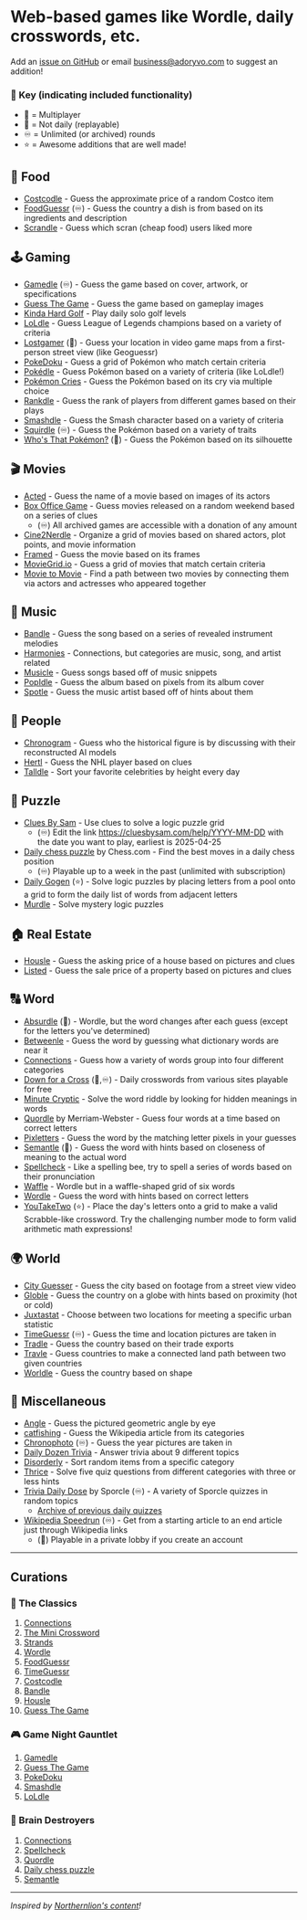 # Web-based games like Wordle, daily crosswords, etc.

Add an [issue on GitHub](https://github.com/AdoryVo/lists/issues) or email business@adoryvo.com to suggest an addition!

### 🔑 Key (indicating included functionality)
- 🤝 = Multiplayer
- 🔀 = Not daily (replayable)
- ♾️ = Unlimited (or archived) rounds
- ⭐ = Awesome additions that are well made!

## 🥙 Food
- [Costcodle](https://costcodle.com) - Guess the approximate price of a random Costco item
- [FoodGuessr](https://www.foodguessr.com) (♾️) - Guess the country a dish is from based on its ingredients and description
- [Scrandle](https://scrandle.com/) - Guess which scran (cheap food) users liked more

## 🕹️ Gaming
- [Gamedle](https://www.gamedle.wtf) (♾️) - Guess the game based on cover, artwork, or specifications
- [Guess The Game](https://guessthe.game) - Guess the game based on gameplay images
- [Kinda Hard Golf](https://kindahardgolf.com) - Play daily solo golf levels
- [LoLdle](https://loldle.net) - Guess League of Legends champions based on a variety of criteria
- [Lostgamer](https://lostgamer.io) (🔀) - Guess your location in video game maps from a first-person street view (like Geoguessr)
- [PokeDoku](https://pokedoku.com) - Guess a grid of Pokémon who match certain criteria
- [Pokédle](https://pokedle.net) - Guess Pokémon based on a variety of criteria (like LoLdle!)
- [Pokémon Cries](https://pokemoncries.com) - Guess the Pokémon based on its cry via multiple choice
- [Rankdle](https://rankdle.com) - Guess the rank of players from different games based on their plays
- [Smashdle](https://smashdle.net) - Guess the Smash character based on a variety of criteria
- [Squirdle](https://squirdle.fireblend.com/daily.html) (♾️) - Guess the Pokémon based on a variety of traits
- [Who's That Pokémon?](https://gearoid.me/pokemon) (🔀) - Guess the Pokémon based on its silhouette

## 🎬 Movies
- [Acted](https://acted.wtf) - Guess the name of a movie based on images of its actors
- [Box Office Game](https://boxofficega.me) - Guess movies released on a random weekend based on a series of clues
	- (♾️) All archived games are accessible with a donation of any amount
- [Cine2Nerdle](https://www.cinenerdle2.app) - Organize a grid of movies based on shared actors, plot points, and movie information
- [Framed](https://framed.wtf) - Guess the movie based on its frames
- [MovieGrid.io](https://moviegrid.io) - Guess a grid of movies that match certain criteria
- [Movie to Movie](https://movietomovie.com) - Find a path between two movies by connecting them via actors and actresses who appeared together

## 🎵 Music
- [Bandle](https://bandle.app) - Guess the song based on a series of revealed instrument melodies
- [Harmonies](https://harmonies.io) - Connections, but categories are music, song, and artist related
- [Musicle](https://musicle.app) - Guess songs based off of music snippets
- [PopIdle](https://popidle.the-sound.co.uk/) - Guess the album based on pixels from its album cover
- [Spotle](https://spotle.io/) - Guess the music artist based off of hints about them

## 🧑 People
- [Chronogram](https://chronogram.chat) - Guess who the historical figure is by discussing with their reconstructed AI models
- [Hertl](https://www.hertl.app) - Guess the NHL player based on clues
- [Talldle](https://www.talldle.com) - Sort your favorite celebrities by height every day

## 🧩 Puzzle
- [Clues By Sam](https://cluesbysam.com) - Use clues to solve a logic puzzle grid
	- (♾️) Edit the link https://cluesbysam.com/help/YYYY-MM-DD with the date you want to play, earliest is 2025-04-25
- [Daily chess puzzle](https://www.chess.com/daily-chess-puzzle) by Chess.com - Find the best moves in a daily chess position
	- (♾️) Playable up to a week in the past (unlimited with subscription)
- [Daily Gogen](https://www.dailygogen.com) (⭐) - Solve logic puzzles by placing letters from a pool onto a grid to form the daily list of words from adjacent letters
- [Murdle](https://murdle.com) - Solve mystery logic puzzles

## 🏠 Real Estate
- [Housle](https://housle.house) - Guess the asking price of a house based on pictures and clues
- [Listed](https://listed.fun) - Guess the sale price of a property based on pictures and clues

## 🔠 Word
- [Absurdle](https://qntm.org/files/absurdle/absurdle.html) (🔀) - Wordle, but the word changes after each guess (except for the letters you've determined)
- [Betweenle](https://betweenle.com) - Guess the word by guessing what dictionary words are near it
- [Connections](https://www.nytimes.com/games/connections) - Guess how a variety of words group into four different categories
- [Down for a Cross](https://downforacross.com) (🤝,♾️) - Daily crosswords from various sites playable for free
- [Minute Cryptic](https://www.minutecryptic.com) - Solve the word riddle by looking for hidden meanings in words
- [Quordle](https://www.merriam-webster.com/games/quordle) by Merriam-Webster - Guess four words at a time based on correct letters
- [Pixletters](https://pixletters.com) - Guess the word by the matching letter pixels in your guesses
- [Semantle](https://semantle.com) (🤝) - Guess the word with hints based on closeness of meaning to the actual word
- [Spellcheck](https://spellcheckgame.com) - Like a spelling bee, try to spell a series of words based on their pronunciation
- [Waffle](https://wafflegame.net) - Wordle but in a waffle-shaped grid of six words
- [Wordle](https://www.nytimes.com/games/wordle) - Guess the word with hints based on correct letters
- [YouTakeTwo](https://www.youtaketwo.com) (⭐) - Place the day's letters onto a grid to make a valid Scrabble-like crossword. Try the challenging number mode to form valid arithmetic math expressions!

## 🌍 World
- [City Guesser](https://virtualvacation.us/guess) - Guess the city based on footage from a street view video
- [Globle](https://globle-game.com) - Guess the country on a globe with hints based on proximity (hot or cold)
- [Juxtastat](https://urbanstats.org/quiz.html) - Choose between two locations for meeting a specific urban statistic
- [TimeGuessr](https://timeguessr.com) (♾️) - Guess the time and location pictures are taken in
- [Tradle](https://oec.world/en/tradle) - Guess the country based on their trade exports
- [Travle](https://imois.in/games/travle) - Guess countries to make a connected land path between two given countries
- [Worldle](https://worldle.teuteuf.fr) - Guess the country based on shape

## 🥙 Miscellaneous
- [Angle](https://angle.wtf) - Guess the pictured geometric angle by eye
- [catfishing](https://catfishing.net/game/today) - Guess the Wikipedia article from its categories
- [Chronophoto](https://www.chronophoto.app) (♾️) - Guess the year pictures are taken in
- [Daily Dozen Trivia](https://dailydozentrivia.com) - Answer trivia about 9 different topics
- [Disorderly](https://playdisorderly.com) - Sort random items from a specific category
- [Thrice](https://thrice.geekswhodrink.com) - Solve five quiz questions from different categories with three or less hints
- [Trivia Daily Dose](www.sporcle.com#daily-dose-section) by Sporcle (♾️) - A variety of Sporcle quizzes in random topics
	- [Archive of previous daily quizzes](https://www.sporcle.com/games/tags/dailydose)
- [Wikipedia Speedrun](https://wikispeedruns.com) (♾️) - Get from a starting article to an end article just through Wikipedia links
	- (🤝) Playable in a private lobby if you create an account

---
## Curations
### 🎉 The Classics
1. [Connections](https://www.nytimes.com/games/connections)
2. [The Mini Crossword](https://www.nytimes.com/crosswords/game/mini)
3. [Strands](https://www.nytimes.com/games/strands)
4. [Wordle](https://www.nytimes.com/games/wordle)
5. [FoodGuessr](https://www.foodguessr.com)
6. [TimeGuessr](https://timeguessr.com)
7. [Costcodle](https://costcodle.com)
8. [Bandle](https://bandle.app)
9. [Housle](https://housle.house)
10. [Guess The Game](https://guessthe.game)

### 🎮 Game Night Gauntlet
1. [Gamedle](https://www.gamedle.wtf)
2. [Guess The Game](https://guessthe.game)
3. [PokeDoku](https://pokedoku.com)
4. [Smashdle](https://smashdle.net)
5. [LoLdle](https://loldle.net)

### 🧠 Brain Destroyers
1. [Connections](https://www.nytimes.com/games/connections)
2. [Spellcheck](https://spellcheckgame.com)
3. [Quordle](https://www.merriam-webster.com/games/quordle)
4. [Daily chess puzzle](https://www.chess.com/daily-chess-puzzle)
5. [Semantle](https://semantle.com)
   
---
*Inspired by [Northernlion's content](https://youtu.be/JA9o6c7k62Y)!*
